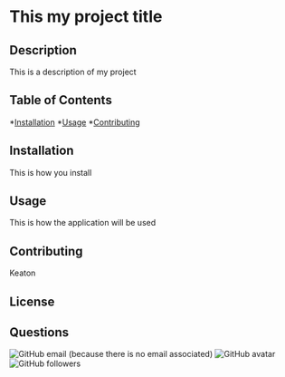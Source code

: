 
# This my project title

## Description

This is a description of my project

## Table of Contents

*[Installation](#installation)
*[Usage](#usage)
*[Contributing](#contributing)

## Installation

This is how you install

## Usage

This is how the application will be used

## Contributing

Keaton

## License

## Questions

![GitHub email](null) (because there is no email associated)
![GitHub avatar](https://avatars0.githubusercontent.com/u/60993351?v=4)
![GitHub followers](https://img.shields.io/github/followers/keatonsmith5?label=Follow&style=social)